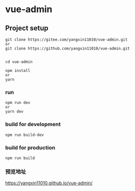 # vue-admin

## Project setup

```
git clone https://gitee.com/yangxin11010/vue-admin.git
or
git clone https://github.com/yangxin11010/vue-admin.git


cd vue-admin

npm install
or
yarn
```

### run

```
npm run dev
or
yarn dev
```

### build for development

```
npm run build-dev
```

### build for production

```
npm run build
```

### 预览地址

https://yangxin11010.github.io/vue-admin/
